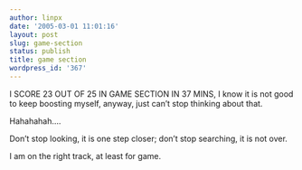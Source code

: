 ```yaml
---
author: linpx
date: '2005-03-01 11:01:16'
layout: post
slug: game-section
status: publish
title: game section
wordpress_id: '367'
---
```


I SCORE 23 OUT OF 25 IN GAME SECTION IN 37 MINS, I know it is not good to keep
boosting myself, anyway, just can’t stop thinking about that.

Hahahahah….

Don’t stop looking, it is one step closer; don’t stop searching, it is not
over.

I am on the right track, at least for game.

